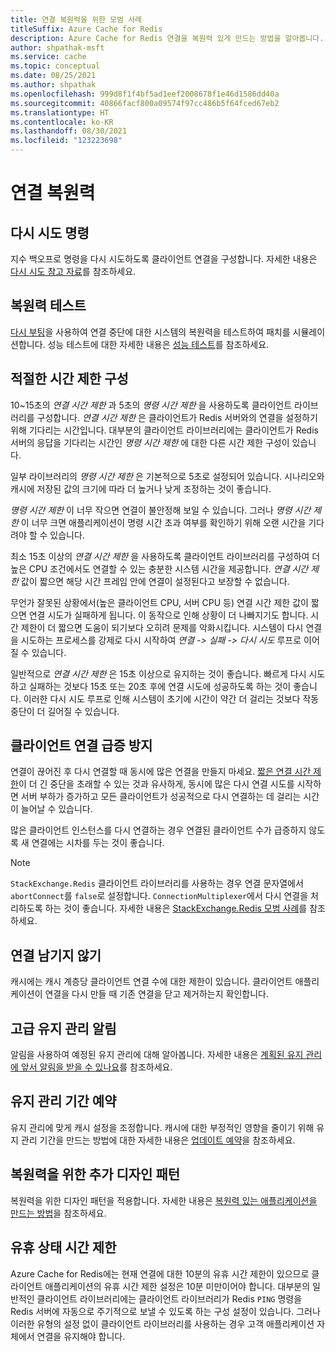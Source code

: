 ```yaml
---
title: 연결 복원력을 위한 모범 사례
titleSuffix: Azure Cache for Redis
description: Azure Cache for Redis 연결을 복원력 있게 만드는 방법을 알아봅니다.
author: shpathak-msft
ms.service: cache
ms.topic: conceptual
ms.date: 08/25/2021
ms.author: shpathak
ms.openlocfilehash: 999d8f1f4bf5ad1eef2008678f1e46d1586dd40a
ms.sourcegitcommit: 40866facf800a09574f97cc486b5f64fced67eb2
ms.translationtype: HT
ms.contentlocale: ko-KR
ms.lasthandoff: 08/30/2021
ms.locfileid: "123223698"
---
```

# <a name="connection-resilience"></a>연결 복원력

## <a name="retry-commands"></a>다시 시도 명령

지수 백오프로 명령을 다시 시도하도록 클라이언트 연결을 구성합니다. 자세한 내용은 [다시 시도 참고 자료](/azure/architecture/best-practices/retry-service-specific#azure-cache-for-redis)를 참조하세요.

## <a name="test-resiliency"></a>복원력 테스트

[다시 부팅](cache-administration.md#reboot)을 사용하여 연결 중단에 대한 시스템의 복원력을 테스트하여 패치를 시뮬레이션합니다. 성능 테스트에 대한 자세한 내용은 [성능 테스트](cache-best-practices-performance.md)를 참조하세요.

## <a name="configure-appropriate-timeouts"></a>적절한 시간 제한 구성

10~15초의 *연결 시간 제한* 과 5초의 *명령 시간 제한* 을 사용하도록 클라이언트 라이브러리를 구성합니다. *연결 시간 제한* 은 클라이언트가 Redis 서버와의 연결을 설정하기 위해 기다리는 시간입니다. 대부분의 클라이언트 라이브러리에는 클라이언트가 Redis 서버의 응답을 기다리는 시간인 *명령 시간 제한* 에 대한 다른 시간 제한 구성이 있습니다.

일부 라이브러리의 *명령 시간 제한* 은 기본적으로 5초로 설정되어 있습니다. 시나리오와 캐시에 저장된 값의 크기에 따라 더 높거나 낮게 조정하는 것이 좋습니다.

*명령 시간 제한* 이 너무 작으면 연결이 불안정해 보일 수 있습니다. 그러나 *명령 시간 제한* 이 너무 크면 애플리케이션이 명령 시간 초과 여부를 확인하기 위해 오랜 시간을 기다려야 할 수 있습니다.

최소 15초 이상의 *연결 시간 제한* 을 사용하도록 클라이언트 라이브러리를 구성하여 더 높은 CPU 조건에서도 연결할 수 있는 충분한 시스템 시간을 제공합니다. *연결 시간 제한* 값이 짧으면 해당 시간 프레임 안에 연결이 설정된다고 보장할 수 없습니다.

무언가 잘못된 상황에서(높은 클라이언트 CPU, 서버 CPU 등) 연결 시간 제한 값이 짧으면 연결 시도가 실패하게 됩니다. 이 동작으로 인해 상황이 더 나빠지기도 합니다. 시간 제한이 더 짧으면 도움이 되기보다 오히려 문제를 악화시킵니다. 시스템이 다시 연결을 시도하는 프로세스를 강제로 다시 시작하여 *연결 -> 실패 -> 다시 시도* 루프로 이어질 수 있습니다.

일반적으로 *연결 시간 제한* 은 15초 이상으로 유지하는 것이 좋습니다. 빠르게 다시 시도하고 실패하는 것보다 15초 또는 20초 후에 연결 시도에 성공하도록 하는 것이 좋습니다. 이러한 다시 시도 루프로 인해 시스템이 초기에 시간이 약간 더 걸리는 것보다 작동 중단이 더 길어질 수 있습니다.

## <a name="avoid-client-connection-spikes"></a>클라이언트 연결 급증 방지

연결이 끊어진 후 다시 연결할 때 동시에 많은 연결을 만들지 마세요. [짧은 연결 시간 제한](#configure-appropriate-timeouts)이 더 긴 중단을 초래할 수 있는 것과 유사하게, 동시에 많은 다시 연결 시도를 시작하면 서버 부하가 증가하고 모든 클라이언트가 성공적으로 다시 연결하는 데 걸리는 시간이 늘어날 수 있습니다.

많은 클라이언트 인스턴스를 다시 연결하는 경우 연결된 클라이언트 수가 급증하지 않도록 새 연결에는 시차를 두는 것이 좋습니다.

> [!NOTE]
> `StackExchange.Redis` 클라이언트 라이브러리를 사용하는 경우 연결 문자열에서 `abortConnect`를 `false`로 설정합니다.  `ConnectionMultiplexer`에서 다시 연결을 처리하도록 하는 것이 좋습니다. 자세한 내용은 [StackExchange.Redis 모범 사례](/azure/azure-cache-for-redis/cache-management-faq#stackexchangeredis-best-practices)를 참조하세요.

## <a name="avoid-leftover-connections"></a>연결 남기지 않기

캐시에는 캐시 계층당 클라이언트 연결 수에 대한 제한이 있습니다. 클라이언트 애플리케이션이 연결을 다시 만들 때 기존 연결을 닫고 제거하는지 확인합니다.

## <a name="advance-maintenance-notification"></a>고급 유지 관리 알림

알림을 사용하여 예정된 유지 관리에 대해 알아봅니다. 자세한 내용은 [계획된 유지 관리에 앞서 알림을 받을 수 있나요](cache-failover.md#can-i-be-notified-in-advance-of-a-planned-maintenance)를 참조하세요.

## <a name="schedule-maintenance-window"></a>유지 관리 기간 예약

유지 관리에 맞게 캐시 설정을 조정합니다. 캐시에 대한 부정적인 영향을 줄이기 위해 유지 관리 기간을 만드는 방법에 대한 자세한 내용은 [업데이트 예약](cache-administration.md#schedule-updates)을 참조하세요.

## <a name="more-design-patterns-for-resilience"></a>복원력을 위한 추가 디자인 패턴

복원력을 위한 디자인 패턴을 적용합니다. 자세한 내용은 [복원력 있는 애플리케이션을 만드는 방법](cache-failover.md#how-do-i-make-my-application-resilient)을 참조하세요.

## <a name="idle-timeout"></a>유휴 상태 시간 제한

Azure Cache for Redis에는 현재 연결에 대한 10분의 유휴 시간 제한이 있으므로 클라이언트 애플리케이션의 유휴 시간 제한 설정은 10분 미만이어야 합니다. 대부분의 일반적인 클라이언트 라이브러리에는 클라이언트 라이브러리가 Redis `PING` 명령을 Redis 서버에 자동으로 주기적으로 보낼 수 있도록 하는 구성 설정이 있습니다. 그러나 이러한 유형의 설정 없이 클라이언트 라이브러리를 사용하는 경우 고객 애플리케이션 자체에서 연결을 유지해야 합니다.
